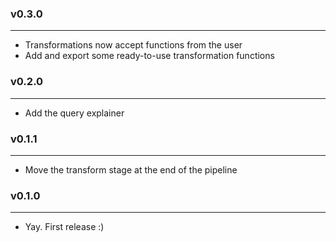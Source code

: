 ### v0.3.0

---

- Transformations now accept functions from the user
- Add and export some ready-to-use transformation functions

### v0.2.0

---

- Add the query explainer

### v0.1.1

---

- Move the transform stage at the end of the pipeline

### v0.1.0

---

- Yay. First release :)
